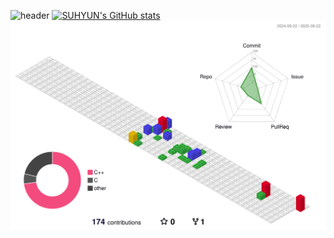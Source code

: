 ![header](https://capsule-render.vercel.app/api?type=waving&color=0:FFC0CB,100:A020F0&text=Welcome%20to%20Suhyun's%20GitHub%20😘%20&animation=twinkling&fontSize=35&fontAlignY=40&fontAlign=50&height=300)
[![SUHYUN's GitHub stats](https://github-readme-stats.vercel.app/api?username=agnesAqr&include_all_commits=true&theme=jolly&hide_border=true&count_private=true)](https://github.com/agnesAqr/github-readme-stats)
![](./profile-3d-contrib/profile-gitblock.svg)
